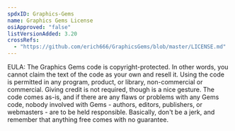 ```yaml
---
spdxID: Graphics-Gems
name: Graphics Gems License
osiApproved: "false"
listVersionAdded: 3.20
crossRefs: 
  - "https://github.com/erich666/GraphicsGems/blob/master/LICENSE.md"
---
```


EULA: The Graphics Gems code is copyright-protected. In other words, you cannot claim the text of the code as your own and resell it. Using the code is permitted in any program, product, or library, non-commercial or commercial. Giving credit is not required, though is a nice gesture. The code comes as-is, and if there are any flaws or problems with any Gems code, nobody involved with Gems - authors, editors, publishers, or webmasters - are to be held responsible. Basically, don't be a jerk, and remember that anything free comes with no guarantee.
